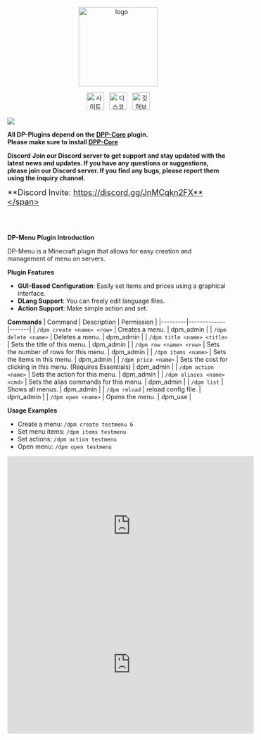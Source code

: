 <p align="center">
  <img src="https://dpnw.site/assets/img/logo.png" alt="logo" width="180" />
</p>
<p align="center">
  <a href="https://dpnw.site" target="_blank"><img src="https://dpnw.site/assets/img/desc_card/icon_banner-dp-site.png" alt="사이트" height="40" style="margin-right:8px;"/></a>
  <a href="https://discord.gg/JnMCqkn2FX" target="_blank"><img src="https://dpnw.site/assets/img/desc_card/icon_banner-discord.png" alt="디스코드" height="40" style="margin-right:8px;"/></a>
  <a href="https://github.com/DP-Plugins" target="_blank"><img src="https://dpnw.site/assets/img/desc_card/icon_banner-github.png" alt="깃허브" height="40"/></a>
</p>

![](https://dpnw.site/assets/img/desc_card/dppcore.jpg)

**All DP-Plugins depend on the [DPP-Core](https://dpnw.site/plugin/DPP-Core) plugin. <br>Please make sure to install [DPP-Core](https://dpnw.site/plugin/DPP-Core)**

**Discord**
**Join our Discord server to get support and stay updated with the latest news and updates.
If you have any questions or suggestions, please join our Discord server.
If you find any bugs, please report them using the inquiry channel.**

<span style="font-size: 18px;">**Discord Invite: https://discord.gg/JnMCqkn2FX**</span>

<br>
<br>

**DP-Menu Plugin Introduction**

DP-Menu is a Minecraft plugin that allows for easy creation and management of menu on servers.

**Plugin Features**
- **GUI-Based Configuration**: Easily set items and prices using a graphical interface.
- **DLang Support**: You can freely edit language files.
- **Action Support**: Make simple action and set.

**Commands**
| Command | Description | Permission |
|---------|-------------|-------|
| `/dpm create <name> <row>` | Creates a menu. | dpm_admin |
| `/dpm delete <name>` | Deletes a menu. | dpm_admin |
| `/dpm title <name> <title>` | Sets the title of this menu. | dpm_admin |
| `/dpm row <name> <row>` | Sets the number of rows for this menu. | dpm_admin |
| `/dpm items <name>` | Sets the items in this menu. | dpm_admin |
| `/dpm price <name>` | Sets the cost for clicking in this menu. (Requires Essentials) | dpm_admin |
| `/dpm action <name>` | Sets the action for this menu. | dpm_admin |
| `/dpm aliases <name> <cmd>` | Sets the alias commands for this menu. | dpm_admin |
| `/dpm list` | Shows all menus. | dpm_admin |
| `/dpm reload` | reload config file. | dpm_admin |
| `/dpm open <name>` | Opens the menu. | dpm_use |

**Usage Examples**
- Create a menu: `/dpm create testmenu 6`
- Set menu items: `/dpm items testmenu`
- Set actions: `/dpm action testmenu`
- Open menu: `/dpm open testmenu`

<iframe width="560" height="315" src="https://www.youtube.com/embed/Xi_ApK2UmAc?si=x7oeoepf1PM2d52e" title="YouTube video player" frameborder="0" allow="accelerometer; autoplay; clipboard-write; encrypted-media; gyroscope; picture-in-picture; web-share" referrerpolicy="strict-origin-when-cross-origin" allowfullscreen></iframe>

<iframe width="560" height="315" src="https://www.youtube.com/embed/qd9jXxXIU5g?si=PIfqnQHQK-RzOPOI" title="YouTube video player" frameborder="0" allow="accelerometer; autoplay; clipboard-write; encrypted-media; gyroscope; picture-in-picture; web-share" referrerpolicy="strict-origin-when-cross-origin" allowfullscreen></iframe>
